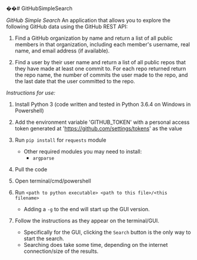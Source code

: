 ��#   G i t H u b S i m p l e S e a r c h  

*GitHub Simple Search*
An application that allows you to explore the following GitHub data using the
GitHub REST API:

1. Find a GitHub organization by name and return a list of all public members
in that organization, including each member's username, real name, and email
address (if available).

2. Find a user by their user name and return a list of all public repos
that they have made at least one commit to. For each repo returned return the
repo name, the number of commits the user made to the repo, and the last date
that the user committed to the repo.

*Instructions for use:*
1. Install Python 3 (code written and tested in Python 3.6.4 on Windows in Powershell)

2. Add the environment variable 'GITHUB_TOKEN' with a personal access token
generated at 'https://github.com/settings/tokens' as the value

3. Run `pip install` for  `requests` module
   - Other required modules you may need to install:
       - `argparse`

4. Pull the code

5. Open terminal/cmd/powershell

6. Run `<path to python executable> <path to this file>/<this filename>`
    - Adding a `-g` to the end will start up the GUI version.

7. Follow the instructions as they appear on the terminal/GUI.
    - Specifically for the GUI, clicking the `Search` button is the only way to
      start the search.
    - Searching does take some time, depending on the internet connection/size
      of the results.

